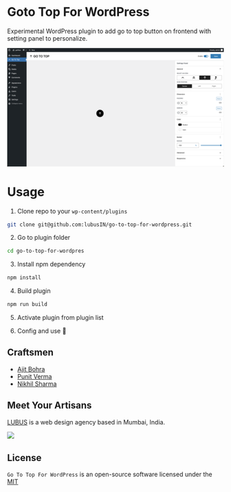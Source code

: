 # Goto Top For WordPress
Experimental WordPress plugin to add go to top button on frontend with setting panel to personalize.

<img src =".github/screenshot.png" alt="Plugin Settings Panel">

# Usage

01. Clone repo to your `wp-content/plugins`

``` sh
git clone git@github.com:lubusIN/go-to-top-for-wordpress.git 
```

02. Go to plugin folder
``` sh
cd go-to-top-for-wordpres
```

03. Install npm dependency
``` sh
npm install
``` 

04. Build plugin
``` sh
npm run build
```

05. Activate plugin from plugin list

06. Config and use 🚀

## Craftsmen
- [Ajit Bohra](https://twitter.com/ajitbohra)
- [Punit Verma](https://github.com/punitverma123)
- [Nikhil Sharma](https://github.com/NikhilSharma666)

## Meet Your Artisans
[LUBUS](http://lubus.in) is a web design agency based in Mumbai, India.

<a href="https://lubus.in/">
<img src="https://user-images.githubusercontent.com/1039236/40877801-3fa8ccf6-66a4-11e8-8f42-19ed4e883ce9.png" />
</a>

## License

`Go To Top For WordPress` is an open-source software licensed under the [MIT](LICENSE)
